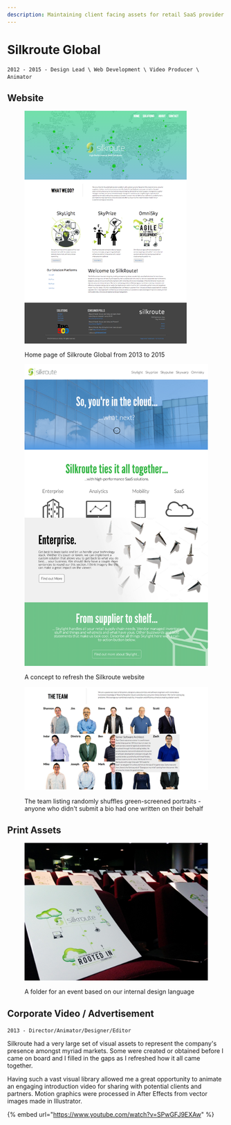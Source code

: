```yaml
---
description: Maintaining client facing assets for retail SaaS provider
---
```


# Silkroute Global

`2012 - 2015 - Design Lead \ Web Development \ Video Producer \ Animator`

## Website

<figure><img src="../.gitbook/assets/screencapture-silkrouteglobal-com.png" alt="a full screen screenshot of the silkroute homepage est. 2014" width="375"><figcaption><p>Home page of Silkroute Global from 2013 to 2015</p></figcaption></figure>



<figure><img src="../.gitbook/assets/srg-2015-v0.5.png" alt="" width="563"><figcaption><p>A concept to refresh the Silkroute website</p></figcaption></figure>

<figure><img src="../.gitbook/assets/screencapture-silkrouteglobal-com-about-2.jpg" alt="" width="563"><figcaption><p>The team listing randomly shuffles green-screened portraits - anyone who didn't submit a bio had one written on their behalf</p></figcaption></figure>

## Print Assets

<figure><img src="../.gitbook/assets/2014-11-10 16.30.53.jpg" alt="" width="563"><figcaption><p>A folder for an event based on our internal design language</p></figcaption></figure>

## Corporate Video / Advertisement

`2013 - Director/Animator/Designer/Editor`

Silkroute had a very large set of visual assets to represent the company's presence amongst myriad markets. Some were created or obtained before I came on board and I filled in the gaps as I refreshed how it all came together.&#x20;

Having such a vast visual library allowed me a great opportunity to animate an engaging introduction video for sharing with potential clients and partners. Motion graphics were processed in After Effects from vector images made in Illustrator.&#x20;

{% embed url="https://www.youtube.com/watch?v=SPwGFJ9EXAw" %}
